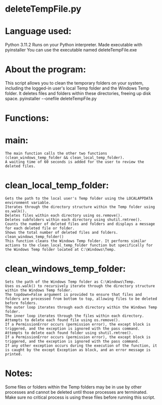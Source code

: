 # deleteTempFile.py

# Language used:
Python 3.11.2
Runs on your Python interpreter.
Made executable with pyinstaller
You can use the executable named deleteTempFile.exe

# About the program:
This script allows you to clean the temporary folders on your system, including the logged-in user's local Temp folder and the Windows Temp folder. It deletes files and folders within these directories, freeing up disk space.
pyinstaller --onefile deleteTempFile.py

# Functions:

# main:

    The main function calls the other two functions (clean_windows_temp_folder && clean_local_temp_folder).
    A waiting time of 60 seconds is added for the user to review the deleted files.

# clean_local_temp_folder:

    Gets the path to the local user's Temp folder using the LOCALAPPDATA environment variable.
    Iterates through the directory structure within the Temp folder using os.walk().
    Deletes files within each directory using os.remove().
    Deletes subfolders within each directory using shutil.rmtree().
    Counts the number of deleted files and folders and displays a message for each deleted file or folder.
    Shows the total number of deleted files and folders.
    clean_windows_temp_folder()
    This function cleans the Windows Temp folder. It performs similar actions to the clean_local_temp_folder function but specifically for the Windows Temp folder located at C:\Windows\Temp.

# clean_windows_temp_folder:

    Sets the path of the Windows Temp folder as C:\Windows\Temp.
    Uses os.walk() to recursively iterate through the directory structure within the Windows Temp folder.
    The topdown=False argument is provided to ensure that files and folders are processed from bottom to top, allowing files to be deleted before folders.
    The outer loop iterates through each directory within the Windows Temp folder.
    The inner loop iterates through the files within each directory.
    Attempts to delete each found file using os.remove().
    If a PermissionError occurs (permission error), the except block is triggered, and the exception is ignored with the pass command.
    Attempts to delete each found folder using shutil.rmtree().
    If a PermissionError occurs (permission error), the except block is triggered, and the exception is ignored with the pass command.
    If any other exception occurs during the execution of the function, it is caught by the except Exception as block, and an error message is printed.

# Notes:

Some files or folders within the Temp folders may be in use by other processes and cannot be deleted until those processes are terminated. Make sure no critical process is using these files before running this script.

